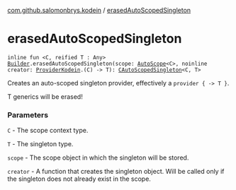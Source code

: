 [com.github.salomonbrys.kodein](index.md) / [erasedAutoScopedSingleton](.)

# erasedAutoScopedSingleton

`inline fun <C, reified T : Any> `[`Builder`](-kodein/-builder/index.md)`.erasedAutoScopedSingleton(scope: `[`AutoScope`](-auto-scope/index.md)`<C>, noinline creator: `[`ProviderKodein`](-provider-kodein/index.md)`.(C) -> T): `[`CAutoScopedSingleton`](-c-auto-scoped-singleton/index.md)`<C, T>`

Creates an auto-scoped singleton provider, effectively a `provider { -> T }`.

T generics will be erased!

### Parameters

`C` - The scope context type.

`T` - The singleton type.

`scope` - The scope object in which the singleton will be stored.

`creator` - A function that creates the singleton object. Will be called only if the singleton does not already exist in the scope.